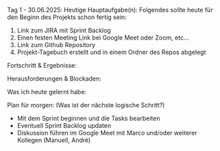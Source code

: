 
Tag 1 - 30.06.2025:
Heutige Hauptaufgabe(n): 
Folgendes sollte heute für den Beginn des Projekts schon fertig sein:

1) Link zum JIRA mit Sprint Backlog
2) Einen festen Meeting Link bei Google Meet oder Zoom, etc...
3) Link zum Github Repository
4) Projekt-Tagebuch erstellt und in einem Ordner des Repos abgelegt

Fortschritt & Ergebnisse: 

Herausforderungen & Blockaden: 

Was ich heute gelernt habe: 

Plan für morgen: (Was ist der nächste logische Schritt?)
- Mit dem Sprint beginnen und die Tasks bearbeiten
- Eventuell Sprint Backlog updaten
- Diskussion führen im Google Meet mit Marco und/oder weiterer Kollegen (Manuell, André)